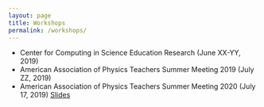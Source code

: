 ```yaml
---
layout: page
title: Workshops
permalink: /workshops/
---
```


* Center for Computing in Science Education Research (June XX-YY, 2019)
* American Association of Physics Teachers Summer Meeting 2019 (July ZZ, 2019)
* American Association of Physics Teachers Summer Meeting 2020 (July 17, 2019) [Slides](../slides/aaptsm2020.html)
